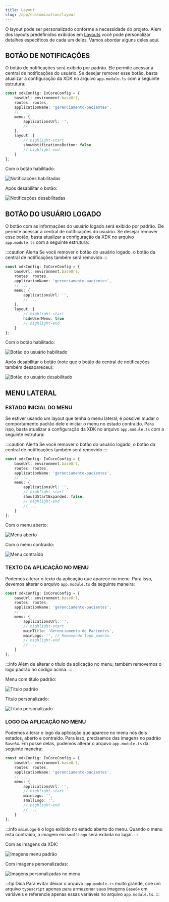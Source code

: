 ```yaml
---
title: Layout
slug: /app/customization/layout
---
```


O layout pode ser personalizado conforme a necessidade do projeto. Além dos layouts predefinidos exibidos
em [Layouts](../structure/layouts.md) você pode personalizar detalhes específicos de cada um deles. Vamos abordar alguns deles aqui.

## BOTÃO DE NOTIFICAÇÕES

O botão de notificações será exibido por padrão. Ele permite acessar a central de notificações do usuário. Se desejar remover esse botão,
basta atualizar a configuração da XDK no arquivo `app.module.ts` com a seguinte estrutura:

```ts title="/src/app/app.module.ts" showLineNumbers
const xdkConfig: IxCoreConfig = {
    baseUrl: environment.baseUrl,
    routes: routes,
    applicationName: 'gerenciamento-pacientes',
    // ...
    menu: {
        applicationsUrl: '',
        // ...
    },
    layout: {
        // highlight-start
        showNotificationsButton: false
        // highlight-end
    }
};
```

Com o botão habilitado:

![Notificações habilitadas](/img/customization/notf_button_before.png)

Após desabilitar o botão:

![Notificações desabilitadas](/img/customization/notf_button_after.png)

## BOTÃO DO USUÁRIO LOGADO

O botão com as informações do usuário logado será exibido por padrão. Ele permite acessar a central de notificações do usuário. Se desejar
remover esse botão, basta atualizar a configuração da XDK no arquivo `app.module.ts` com a seguinte estrutura:

:::caution Alerta
Se você remover o botão do usuário logado, o botão da central de notificações também será removido
:::

```ts title="/src/app/app.module.ts" showLineNumbers
const xdkConfig: IxCoreConfig = {
    baseUrl: environment.baseUrl,
    routes: routes,
    applicationName: 'gerenciamento-pacientes',
    // ...
    menu: {
        applicationsUrl: '',
        // ...
    },
    layout: {
        // highlight-start
        hideUserMenu: true
        // highlight-end
    }
};
```

Com o botão habilitado:

![Botão do usuário habilitado](/img/customization/user_button_before.png)

Após desabilitar o botão (note que o botão da central de notificações também desapareceu):

![Botão do usuário desabilitado](/img/customization/user_button_after.png)

## MENU LATERAL

### ESTADO INICIAL DO MENU

Se estiver usando um layout que tenha o menu lateral, é possível mudar o comportamento padrão dele e iniciar o menu no estado contraído.
Para isso, basta atualizar a configuração da XDK no arquivo `app.module.ts` com a seguinte estrutura:

:::caution Alerta
Se você remover o botão do usuário logado, o botão da central de notificações também será removido
:::

```ts title="/src/app/app.module.ts" showLineNumbers
const xdkConfig: IxCoreConfig = {
    baseUrl: environment.baseUrl,
    routes: routes,
    applicationName: 'gerenciamento-pacientes',
    // ...
    menu: {
        applicationsUrl: '',
        // highlight-start
        shouldStartExpanded: false,
        // highlight-end
        // ...
    }
};
```

Com o menu aberto:

![Menu aberto](/img/customization/menu_opened.png)

Com o menu contraído:

![Menu contraído](/img/customization/menu_closed.png)

### TEXTO DA APLICAÇÃO NO MENU

Podemos alterar o texto da aplicação que aparece no menu. Para isso, devemos alterar o arquivo `app.module.ts` da seguinte maneira:

```ts title="/src/app/app.module.ts" showLineNumbers
const xdkConfig: IxCoreConfig = {
    baseUrl: environment.baseUrl,
    routes: routes,
    applicationName: 'gerenciamento-pacientes',
    // ...
    menu: {
        applicationsUrl: '',
        // highlight-start
        mainTitle: 'Gerenciamento de Pacientes',
        mainLogo: '', // Removendo logo padrão.
        // highlight-end
        // ...
    }
};
```

:::info
Além de alterar o título da aplicação no menu, também removemos o logo padrão no código acima.
:::

Menu com título padrão:

![Título padrão](/img/customization/logo_default.png)

Título personalizado:

![Título personalizado](/img/customization/no_logo.png)

### LOGO DA APLICAÇÃO NO MENU

Podemos alterar o logo da aplicação que aparece no menu nos dois estados, aberto e contraído. Para isso, precisamos das imagens no padrão
`Base64`. Em posse delas, podemos alterar o arquivo `app.module.ts` da seguinte maneira:

```ts title="/src/app/app.module.ts" showLineNumbers
const xdkConfig: IxCoreConfig = {
    baseUrl: environment.baseUrl,
    routes: routes,
    applicationName: 'gerenciamento-pacientes',
    // ...
    menu: {
        applicationsUrl: '',
        // highlight-start
        mainLogo: '',
        smallLogo: '',
        // highlight-end
        // ...
    }
};
```

:::info
`mainLogo` é o logo exibido no estado aberto do menu. Quando o menu está contraído, a imagem em `smallLogo` será exibida no lugar.
:::

Com as imagens da XDK:

![Imagens menu padrão](/img/customization/logo_default.png)

Com imagens personalizadas:

![Imagens personalizadas no menu](/img/customization/logo_custom.png)

:::tip Dica
Para evitar deixar o arquivo `app.module.ts` muito grande, crie um arquivo `typescript` apenas para armazenar suas imagens `Base64` em
variáveis e referencie apenas essas variáveis no arquivo `app.module.ts`.
:::
